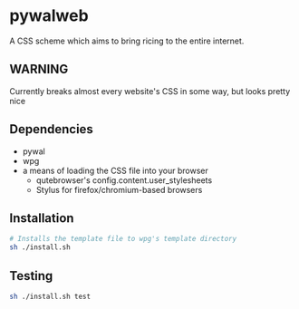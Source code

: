 # pywalweb
A CSS scheme which aims to bring ricing to the entire internet.

## WARNING
Currently breaks almost every website's CSS in some way, but looks pretty nice

## Dependencies
- pywal
- wpg
- a means of loading the CSS file into your browser
    - qutebrowser's config.content.user_stylesheets
    - Stylus for firefox/chromium-based browsers

## Installation
```sh
# Installs the template file to wpg's template directory
sh ./install.sh
```

## Testing
```sh
sh ./install.sh test
```
